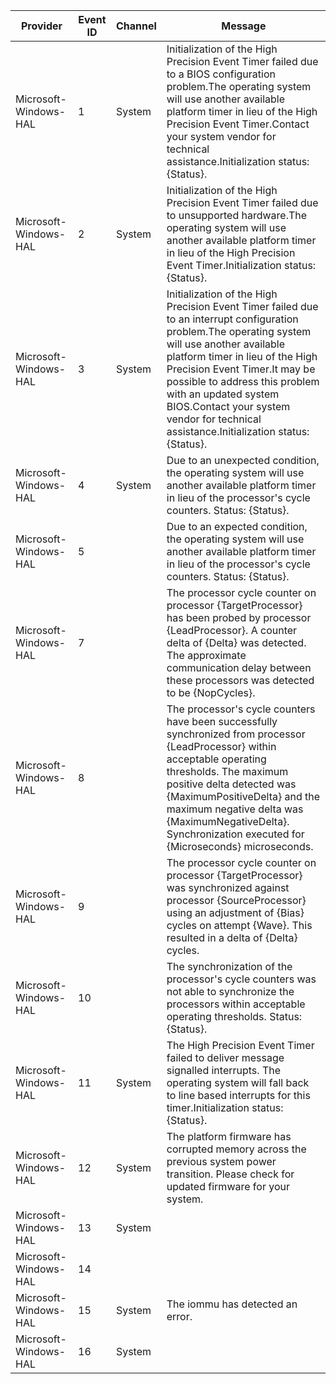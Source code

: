 Provider               |  Event ID  |  Channel  |  Message
-----------------------|------------|-----------|------------------------------------------------------------------------------------------------------------------------------------------------------------------------------------------------------------------------------------------------------------------------------------------------------------------------------------------------------------------------
Microsoft-Windows-HAL  |  1         |  System   |  Initialization of the High Precision Event Timer failed due to a BIOS configuration problem.The operating system will use another available platform timer in lieu of the High Precision Event Timer.Contact your system vendor for technical assistance.Initialization status: {Status}.
Microsoft-Windows-HAL  |  2         |  System   |  Initialization of the High Precision Event Timer failed due to unsupported hardware.The operating system will use another available platform timer in lieu of the High Precision Event Timer.Initialization status: {Status}.
Microsoft-Windows-HAL  |  3         |  System   |  Initialization of the High Precision Event Timer failed due to an interrupt configuration problem.The operating system will use another available platform timer in lieu of the High Precision Event Timer.It may be possible to address this problem with an updated system BIOS.Contact your system vendor for technical assistance.Initialization status: {Status}.
Microsoft-Windows-HAL  |  4         |  System   |  Due to an unexpected condition, the operating system will use another available platform timer in lieu of the processor's cycle counters.  Status: {Status}.
Microsoft-Windows-HAL  |  5         |           |  Due to an expected condition, the operating system will use another available platform timer in lieu of the processor's cycle counters.  Status: {Status}.
Microsoft-Windows-HAL  |  7         |           |  The processor cycle counter on processor {TargetProcessor} has been probed by processor {LeadProcessor}.  A counter delta of {Delta} was detected.  The approximate communication delay between these processors was detected to be {NopCycles}.
Microsoft-Windows-HAL  |  8         |           |  The processor's cycle counters have been successfully synchronized from processor {LeadProcessor} within acceptable operating thresholds.  The maximum positive delta detected was {MaximumPositiveDelta} and the maximum negative delta was {MaximumNegativeDelta}.  Synchronization executed for {Microseconds} microseconds.
Microsoft-Windows-HAL  |  9         |           |  The processor cycle counter on processor {TargetProcessor} was synchronized against processor {SourceProcessor} using an adjustment of {Bias} cycles on attempt {Wave}.  This resulted in a delta of {Delta} cycles.
Microsoft-Windows-HAL  |  10        |           |  The synchronization of the processor's cycle counters was not able to synchronize the processors within acceptable operating thresholds.  Status: {Status}.
Microsoft-Windows-HAL  |  11        |  System   |  The High Precision Event Timer failed to deliver message signalled interrupts.  The operating system will fall back to line based interrupts for this timer.Initialization status: {Status}.
Microsoft-Windows-HAL  |  12        |  System   |  The platform firmware has corrupted memory across the previous system power transition.  Please check for updated firmware for your system.
Microsoft-Windows-HAL  |  13        |  System   |
Microsoft-Windows-HAL  |  14        |           |
Microsoft-Windows-HAL  |  15        |  System   |  The iommu has detected an error.
Microsoft-Windows-HAL  |  16        |  System   |